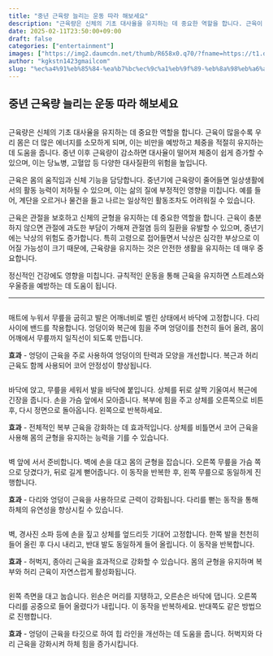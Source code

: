 ```yaml
---
title: "중년 근육량 늘리는 운동 따라 해보세요"
description: "근육량은 신체의 기초 대사율을 유지하는 데 중요한 역할을 합니다. 근육이 많을수록 우리 몸은 더 많은 에너지를 소모하게 되며, 이는 비만을 예방하고 체중을 적절히 유지하는 데 도움을 줍니다. 중년 이후 근육량이 감소하면 대사율이 떨어져 체중이 쉽게 증가할 수 있으며, "
date: 2025-02-11T23:50:00+09:00
draft: false
categories: ["entertainment"]
images: ["https://img2.daumcdn.net/thumb/R658x0.q70/?fname=https://t1.daumcdn.net/news/202412/10/tenbody/20241210173002328cdjx.jpg", "https://t1.daumcdn.net/news/202412/10/tenbody/20241210173002582fubk.gif", "https://t1.daumcdn.net/news/202412/10/tenbody/20241210173003031xwyk.gif", "https://t1.daumcdn.net/news/202412/10/tenbody/20241210173003370iqdh.gif", "https://t1.daumcdn.net/news/202412/10/tenbody/20241210173003807poas.gif"]
author: "kgkstn1423gmailcom"
slug: "%ec%a4%91%eb%85%84-%ea%b7%bc%ec%9c%a1%eb%9f%89-%eb%8a%98%eb%a6%ac%eb%8a%94-%ec%9a%b4%eb%8f%99-%eb%94%b0%eb%9d%bc-%ed%95%b4%eb%b3%b4%ec%84%b8%ec%9a%94-2"
---
```


<h2 >중년 근육량 늘리는 운동 따라 해보세요</h2> <figure ><img src="https://img2.daumcdn.net/thumb/R658x0.q70/?fname=https://t1.daumcdn.net/news/202412/10/tenbody/20241210173002328cdjx.jpg" alt=""/></figure> <p>근육량은 신체의 기초 대사율을 유지하는 데 중요한 역할을 합니다. 근육이 많을수록 우리 몸은 더 많은 에너지를 소모하게 되며, 이는 비만을 예방하고 체중을 적절히 유지하는 데 도움을 줍니다. 중년 이후 근육량이 감소하면 대사율이 떨어져 체중이 쉽게 증가할 수 있으며, 이는 당뇨병, 고혈압 등 다양한 대사질환의 위험을 높입니다.</p> <p>근육은 몸의 움직임과 신체 기능을 담당합니다. 중년기에 근육량이 줄어들면 일상생활에서의 활동 능력이 저하될 수 있으며, 이는 삶의 질에 부정적인 영향을 미칩니다. 예를 들어, 계단을 오르거나 물건을 들고 나르는 일상적인 활동조차도 어려워질 수 있습니다.</p> <p>근육은 관절을 보호하고 신체의 균형을 유지하는 데 중요한 역할을 합니다. 근육이 충분하지 않으면 관절에 과도한 부담이 가해져 관절염 등의 질환을 유발할 수 있으며, 중년기에는 낙상의 위험도 증가합니다. 특히 고령으로 접어들면서 낙상은 심각한 부상으로 이어질 가능성이 크기 때문에, 근육량을 유지하는 것은 안전한 생활을 유지하는 데 매우 중요합니다.</p> <p>정신적인 건강에도 영향을 미칩니다. 규칙적인 운동을 통해 근육을 유지하면 스트레스와 우울증을 예방하는 데 도움이 됩니다.</p> <hr /> <figure ><img src="https://t1.daumcdn.net/news/202412/10/tenbody/20241210173002582fubk.gif" alt=""/></figure> <p>매트에 누워서 무릎을 굽히고 발은 어깨너비로 벌린 상태에서 바닥에 고정합니다. 다리 사이에 밴드를 착용합니다. 엉덩이와 복근에 힘을 주며 엉덩이를 천천히 들어 올려, 몸이 어깨에서 무릎까지 일직선이 되도록 만듭니다.</p> <p><strong>효과</strong> - 엉덩이 근육을 주로 사용하여 엉덩이의 탄력과 모양을 개선합니다. 복근과 허리 근육도 함께 사용되어 코어 안정성이 향상됩니다.</p> <figure ><img src="https://t1.daumcdn.net/news/202412/10/tenbody/20241210173003031xwyk.gif" alt=""/></figure> <p>바닥에 앉고, 무릎을 세워서 발을 바닥에 붙입니다. 상체를 뒤로 살짝 기울여서 복근에 긴장을 줍니다. 손을 가슴 앞에서 모아줍니다. 복부에 힘을 주고 상체를 오른쪽으로 비튼 후, 다시 정면으로 돌아옵니다. 왼쪽으로 반복하세요.</p> <p><strong>효과</strong> - 전체적인 복부 근육을 강화하는 데 효과적입니다. 상체를 비틀면서 코어 근육을 사용해 몸의 균형을 유지하는 능력을 기를 수 있습니다.</p> <figure ><img src="https://t1.daumcdn.net/news/202412/10/tenbody/20241210173003370iqdh.gif" alt=""/></figure> <p>벽 앞에 서서 준비합니다. 벽에 손을 대고 몸의 균형을 잡습니다. 오른쪽 무릎을 가슴 쪽으로 당겼다가, 뒤로 길게 뻗어줍니다. 이 동작을 반복한 후, 왼쪽 무릎으로 동일하게 진행합니다.</p> <p><strong>효과</strong> - 다리와 엉덩이 근육을 사용하므로 근력이 강화됩니다. 다리를 뻗는 동작을 통해 하체의 유연성을 향상시킬 수 있습니다.</p> <figure ><img src="https://t1.daumcdn.net/news/202412/10/tenbody/20241210173003807poas.gif" alt=""/></figure> <p>벽, 경사진 소파 등에 손을 짚고 상체를 엎드리듯 기대어 고정합니다. 한쪽 발을 천천히 들어 올린 후 다시 내리고, 반대 발도 동일하게 들어 올립니다. 이 동작을 반복합니다.</p> <p><strong>효과</strong> - 허벅지, 종아리 근육을 효과적으로 강화할 수 있습니다. 몸의 균형을 유지하며 복부와 허리 근육이 자연스럽게 활성화됩니다.</p> <figure ><img src="https://t1.daumcdn.net/news/202412/10/tenbody/20241210173004111scfb.gif" alt=""/></figure> <p>왼쪽 측면을 대고 눕습니다. 왼손은 머리를 지탱하고, 오른손은 바닥에 댑니다. 오른쪽 다리를 공중으로 들어 올렸다가 내립니다. 이 동작을 반복하세요. 반대쪽도 같은 방법으로 진행합니다.</p> <p><strong>효과</strong> - 엉덩이 근육을 타깃으로 하여 힙 라인을 개선하는 데 도움을 줍니다. 허벅지와 다리 근육을 강화시켜 하체 힘을 증가시킵니다.</p>